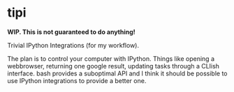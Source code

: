 # tipi

**WIP. This is not guaranteed to do anything!** 

Trivial IPython Integrations (for my workflow). 

The plan is to control your computer with IPython. Things like opening a
webbrowser, returning one google result, updating tasks through a 
CLIish interface. bash provides a suboptimal API and I think it
should be possible to use IPython integrations to provide a better one.
